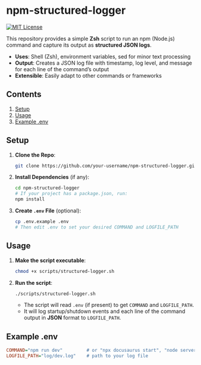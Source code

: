 # npm-structured-logger 
[![MIT License](https://img.shields.io/badge/License-MIT-green.svg)](LICENSE)

This repository provides a simple **Zsh** script to run an npm (Node.js) command and capture its output as **structured JSON logs**.

- **Uses**: Shell (Zsh), environment variables, sed for minor text processing  
- **Output**: Creates a JSON log file with timestamp, log level, and message for each line of the command’s output  
- **Extensible**: Easily adapt to other commands or frameworks  

## Contents

1. [Setup](#setup)  
2. [Usage](#usage)  
3. [Example .env](#example-env)  

## Setup

1. **Clone the Repo**:
    ```bash
    git clone https://github.com/your-username/npm-structured-logger.git
    ```
2. **Install Dependencies** (if any):
    ```bash
    cd npm-structured-logger
    # If your project has a package.json, run:
    npm install
    ```
3. **Create `.env` File** (optional):
    ```bash
    cp .env.example .env
    # Then edit .env to set your desired COMMAND and LOGFILE_PATH
    ```

## Usage

1. **Make the script executable**:
    ```bash
    chmod +x scripts/structured-logger.sh
    ```
2. **Run the script**:
    ```bash
    ./scripts/structured-logger.sh
    ```
   - The script will read `.env` (if present) to get `COMMAND` and `LOGFILE_PATH`.
   - It will log startup/shutdown events and each line of the command output in **JSON** format to `LOGFILE_PATH`.

## Example .env

```ini
COMMAND="npm run dev"         # or "npx docusaurus start", "node server.js", etc.
LOGFILE_PATH="log/dev.log"    # path to your log file
